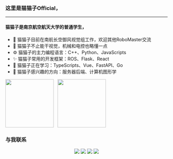 ### 这里是猫猫子Official，

---
#### 猫猫子是南京航空航天大学的普通学生，
* 🏢 猫猫子目前在南航长空御风视觉组工作，欢迎其他RoboMaster交流
* 🔧 猫猫子不止能干视觉，机械和电控也略懂一点
* ⚙️ 猫猫子的主力编程语言：C++、Python、JavaScripts
* ✨ 猫猫子常用的开发框架：ROS、Flask、React
* 🌱 猫猫子正在学习：TypeScripts、Vue、FastAPI、Go
* 🔭 猫猫子感兴趣的方向：服务器后端、计算机图形学
  
<div>
    <img height="150em" src="https://github-readme-stats.vercel.app/api?username=bismarckkk&count_private=true&show_icons=true" />
    &nbsp; <img height="150em" src="https://github-readme-stats.vercel.app/api/top-langs/?username=bismarckkk&hide=CSS&layout=compact" />
</div>

### 与我联系
<p align="center">
<a href="http://wpa.qq.com/msgrd?v=3&uin=3040585972&site=qq&menu=yes"><img src="https://img.shields.io/badge/QQ-3040585972-blue?style=flat-square&logo=tencentqq" /></a>
<a href="https://qm.qq.com/cgi-bin/qm/qr?k=JFxgOFm1oFs7ISkgfORp5Oh0Vqbmer9j&noverify=0"><img src="https://img.shields.io/badge/QQ Mobile-3040585972-blue?style=flat-square&logo=tencentqq" /></a>
<a href="https://u.wechat.com/MFXphcVkhE1luJxSnWnRUEQ"><img src="https://img.shields.io/badge/WeChat-17671370745-blue?style=flat-square&logo=wechat" /></a>
<a href="mailto:bismarckkk@qq.com"><img src="https://img.shields.io/badge/Mail-bismarckkk@qq.com -blue?style=flat-square&logo=gmail" /></a>
</p>

